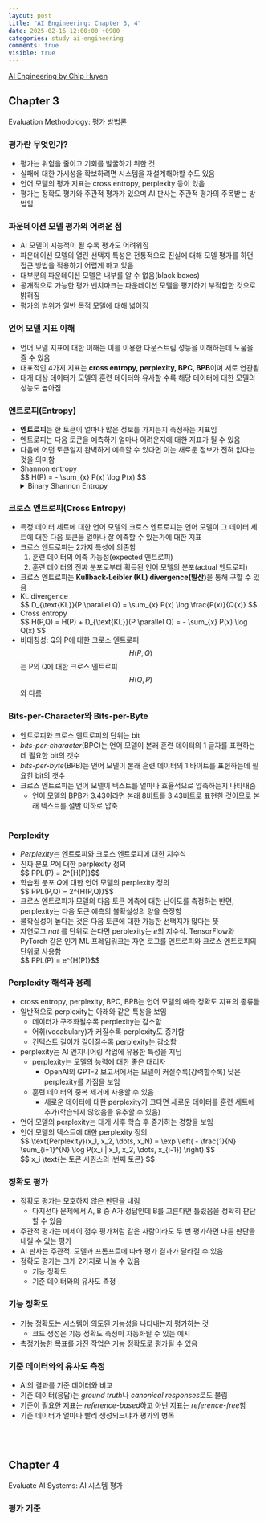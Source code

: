```yaml
---
layout: post
title: "AI Engineering: Chapter 3, 4"
date: 2025-02-16 12:00:00 +0900
categories: study ai-engineering
comments: true
visible: true
---
```

[AI Engineering by Chip Huyen](https://www.oreilly.com/library/view/ai-engineering/9781098166298/)

## Chapter 3
Evaluation Methodology: 평가 방법론

### 평가란 무엇인가?
- 평가는 위험을 줄이고 기회를 발굴하기 위한 것
- 실패에 대한 가시성을 확보하려면 시스템을 재설계해야할 수도 있음
- 언어 모델의 평가 지표는 cross entropy, perplexity 등이 있음
- 평가는 정확도 평가와 주관적 평가가 있으며 AI 판사는 주관적 평가의 주목받는 방법임

### 파운데이션 모델 평가의 어려운 점
- AI 모델이 지능적이 될 수록 평가도 어려워짐
- 파운데이션 모델의 열린 선택지 특성은 전통적으로 진실에 대해 모델 평가를 하던 접근 방법을 적용하기 어렵게 하고 있음
- 대부분의 파운데이션 모델은 내부를 알 수 없음(black boxes)
- 공개적으로 가능한 평가 벤치마크는 파운데이션 모델을 평가하기 부적합한 것으로 밝혀짐
- 평가의 범위가 일반 목적 모델에 대해 넓어짐

### 언어 모델 지표 이해
- 언어 모델 지표에 대한 이해는 이를 이용한 다운스트림 성능을 이해하는데 도움을 줄 수 있음
- 대표적인 4가지 지표는 <strong>cross entropy, perplexity, BPC, BPB</strong>이며 서로 연관됨
- 대개 대상 데이터가 모델의 훈련 데이터와 유사할 수록 해당 데이터에 대한 모델의 성능도 높아짐

### 엔트로피(Entropy)
- **엔트로피**는 한 토큰이 얼마나 많은 정보를 가지는지 측정하는 지표임
- 엔트로피는 다음 토큰을 예측하기 얼마나 어려운지에 대한 지표가 될 수 있음
- 다음에 어떤 토큰일지 완벽하게 예측할 수 있다면 이는 새로운 정보가 전혀 없다는 것을 의미함
- <a href="https://en.wikipedia.org/wiki/Claude_Shannon" title="정보 이론의 아버지">Shannon</a> entropy<br/>
    <div>$$ H(P) = - \sum_{x} P(x) \log P(x) $$</div>
    <details>
    <summary>Binary Shannon Entropy</summary>
    <img src="{{ "/assets/img/posts/study/ai-engineering/binary-shannon-entropy.png" | relative_url }}" width="440px"/>
    </details>

### 크로스 엔트로피(Cross Entropy)
- 특정 데이터 세트에 대한 언어 모델의 크로스 엔트로피는 언어 모델이 그 데이터 세트에 대한 다음 토큰을 얼마나 잘 예측할 수 있는가에 대한 지표
- 크로스 엔트로피는 2가지 특성에 의존함
    1. 훈련 데이터의 예측 가능성(expected 엔트로피)
    2. 훈련 데이터의 진짜 분포로부터 획득된 언어 모델의 분포(actual 엔트로피)
- 크로스 엔트로피는 <strong>Kullback-Leibler (KL) divergence(발산)</strong>을 통해 구할 수 있음
- KL divergence<br/>
    <div>$$ D_{\text{KL}}(P \parallel Q) = \sum_{x} P(x) \log \frac{P(x)}{Q(x)} $$</div>
- Cross entropy<br/>
    <div>$$ H(P,Q) = H(P) + D_{\text{KL}}(P \parallel Q) = - \sum_{x} P(x) \log Q(x) $$</div>
- 비대칭성: Q의 P에 대한 크로스 엔트로피 $$ H(P,Q) $$ 는 P의 Q에 대한 크로스 엔트로피 $$ H(Q,P) $$와 다름

### Bits-per-Character와 Bits-per-Byte
- 엔트로피와 크로스 엔트로피의 단위는 bit
- *bits-per-character*(BPC)는 언어 모델이 본래 훈련 데이터의 1 글자를 표현하는데 필요한 bit의 갯수
- *bits-per-byte*(BPB)는 언어 모델이 본래 훈련 데이터의 1 바이트를 표현하는데 필요한 bit의 갯수
- 크로스 엔트로피는 언어 모델이 텍스트를 얼마나 효율적으로 압축하는지 나타내줌
    - 언어 모델의 BPB가 3.43이라면 본래 8비트를 3.43비트로 표현한 것이므로 본래 텍스트를 절반 이하로 압축
<br/><br/>

### Perplexity
- *Perplexity*는 엔트로피와 크로스 엔트로피에 대한 지수식
- 진짜 분포 *P*에 대한 perplexity 정의<br/>
    <div>$$ PPL(P) = 2^{H(P)}$$</div>
- 학습된 분포 *Q*에 대한 언어 모델의 perplexity 정의<br/>
    <div>$$ PPL(P,Q) = 2^{H(P,Q)}$$</div>
- 크로스 엔트로피가 모델의 다음 토큰 예측에 대한 난이도를 측정하는 반면, perplexity는 다음 토큰 예측의 불확실성의 양을 측정함
- 불확실성이 높다는 것은 다음 토큰에 대한 가능한 선택지가 많다는 뜻
- 자연로그 *nat* 를 단위로 쓴다면 perplexity는 *e*의 지수식. TensorFlow와 PyTorch 같은 인기 ML 프레임워크는 자연 로그를 엔트로피와 크로스 엔트로피의 단위로 사용함<br/>
    <div>$$ PPL(P) = e^{H(P)}$$</div>

### Perplexity 해석과 용례
- cross entropy, perplexity, BPC, BPB는 언어 모델의 예측 정확도 지표의 종류들
- 일반적으로 perplexity는 아래와 같은 특성을 보임
    - 데이터가 구조화될수록 perplexity는 감소함
    - 어휘(vocabulary)가 커질수록 perplexity도 증가함
    - 컨텍스트 길이가 길어질수록 perplexity는 감소함
- perplexity는 AI 엔지니어링 작업에 유용한 특성을 지님
    - perplexity는 모델의 능력에 대한 좋은 대리자
        - OpenAI의 GPT-2 보고서에서는 모델이 커질수록(강력할수록) 낮은 perplexity를 가짐을 보임
    - 훈련 데이터의 중복 제거에 사용할 수 있음
        - 새로운 데이터에 대한 perplexity가 크다면 새로운 데이터를 훈련 세트에 추가(학습되지 않았음을 유추할 수 있음)
- 언어 모델의 perplexity는 대개 사후 학습 후 증가하는 경향을 보임
- 언어 모델의 텍스트에 대한 perplexity 정의<br/>
    <div>$$ \text{Perplexity}(x_1, x_2, \dots, x_N) = \exp \left( - \frac{1}{N} \sum_{i=1}^{N} \log P(x_i | x_1, x_2, \dots, x_{i-1}) \right) $$</div>
    <div>$$ x_i \text{는 토큰 시퀀스의 i번째 토큰} $$</div>

### 정확도 평가
- 정확도 평가는 모호하지 않은 판단을 내림
   - 다지선다 문제에서 A, B 중 A가 정답인데 B를 고른다면 틀렸음을 정확히 판단할 수 있음
- 주관적 평가는 에세이 점수 평가처럼 같은 사람이라도 두 번 평가하면 다른 판단을 내릴 수 있는 평가
- AI 판사는 주관적. 모델과 프롬프트에 따라 평가 결과가 달라질 수 있음
- 정확도 평가는 크게 2가지로 나눌 수 있음
    - 기능 정확도
    - 기준 데이터와의 유사도 측정

### 기능 정확도
- 기능 정확도는 시스템이 의도된 기능성을 나타내는지 평가하는 것
   - 코드 생성은 기능 정확도 측정이 자동화될 수 있는 예시
- 측정가능한 목표를 가진 작업은 기능 정확도로 평가될 수 있음

### 기준 데이터와의 유사도 측정
- AI의 결과를 기준 데이터와 비교
- 기준 데이터(응답)는 *ground truth*나 *canonical responses*로도 불림
- 기준이 필요한 지표는 *reference-based*하고 아닌 지표는 *reference-free*함
- 기준 데이터가 얼마나 빨리 생성되느냐가 평가의 병목

<!--
#### 정확히 일치(Exact match)
p-159

#### 언어적 유사도(Lexical similarity)

#### 의미적 유사도(Semantic similarity)

-->

<br/><br/>

## Chapter 4
Evaluate AI Systems: AI 시스템 평가

### 평가 기준


